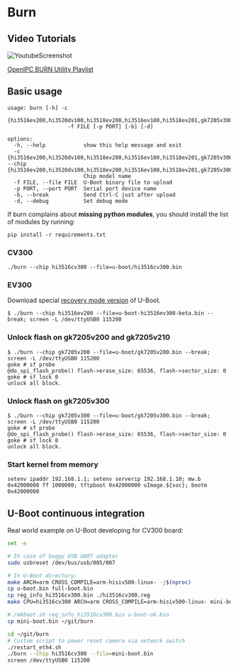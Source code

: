 # Burn

## Video Tutorials
![YoutubeScreenshot](https://github.com/OpenIPC/burn/assets/37488/7c19fd75-1806-40c3-901e-ff087f5e35e4)

[OpenIPC BURN Utility Playlist][youtube_burn]

## Basic usage

```console
usage: burn [-h] -c
                   {hi3516ev200,hi3520dv100,hi3518ev200,hi3516ev100,hi3518ev201,gk7205v300,hi3516ev300,hi3520dv200,hi3516cv500,hi3556v100,hi3516cv200,hi3516cv300,gk7205v200}
                   -f FILE [-p PORT] [-b] [-d]

options:
  -h, --help            show this help message and exit
  -c {hi3516ev200,hi3520dv100,hi3518ev200,hi3516ev100,hi3518ev201,gk7205v300,hi3516ev300,hi3520dv200,hi3516cv500,hi3556v100,hi3516cv200,hi3516cv300,gk7205v200}, --chip {hi3516ev200,hi3520dv100,hi3518ev200,hi3516ev100,hi3518ev201,gk7205v300,hi3516ev300,hi3520dv200,hi3516cv500,hi3556v100,hi3516cv200,hi3516cv300,gk7205v200}
                        Chip model name
  -f FILE, --file FILE  U-Boot binary file to upload
  -p PORT, --port PORT  Serial port device name
  -b, --break           Send Ctrl-C just after upload
  -d, --debug           Set debug mode
```

If burn complains about **missing python modules**, you should install the list of modules by running:

```
pip install -r requirements.txt
```

### CV300

```
./burn --chip hi3516cv300 --file=u-boot/hi3516cv300.bin
```

### EV300

Download special [recovery mode
version](https://github.com/OpenIPC/firmware/releases/download/latest/u-boot-hi3516ev300-universal.bin)
of U-Boot.

```console
$ ./burn --chip hi3516ev200 --file=u-boot-hi3516ev300-beta.bin --break; screen -L /dev/ttyUSB0 115200
```

### Unlock flash on gk7205v200 and gk7205v210

```console
$ ./burn --chip gk7205v200 --file=u-boot/gk7205v200.bin --break; screen -L /dev/ttyUSB0 115200
goke # sf probe
@do_spi_flash_probe() flash->erase_size: 65536, flash->sector_size: 0
goke # sf lock 0
unlock all block.
```

### Unlock flash on gk7205v300

```console
$ ./burn --chip gk7205v300 --file=u-boot/gk7205v300.bin --break; screen -L /dev/ttyUSB0 115200
goke # sf probe
@do_spi_flash_probe() flash->erase_size: 65536, flash->sector_size: 0
goke # sf lock 0
unlock all block.
```

### Start kernel from memory

```console
setenv ipaddr 192.168.1.1; setenv serverip 192.168.1.10; mw.b 0x42000000 ff 1000000; tftpboot 0x42000000 uImage.${soc}; bootm 0x42000000
```

## U-Boot continuous integration

Real world example on U-Boot developing for CV300 board:

```bash
set -e

# In case of buggy USB UART adapter
sudo usbreset /dev/bus/usb/005/007

# In U-Boot directory:
make ARCH=arm CROSS_COMPILE=arm-hisiv500-linux- -j$(nproc)
cp u-boot.bin full-boot.bin
cp reg_info_hi3516cv300.bin ./hi3516cv300.reg
make CPU=hi3516cv300 ARCH=arm CROSS_COMPILE=arm-hisiv500-linux- mini-boot.bin

#./mkboot.sh reg_info_hi3516cv300.bin u-boot-ok.bin
cp mini-boot.bin ~/git/burn

cd ~/git/burn
# Custom script to power reset camera via network switch
./restart_eth4.sh
./burn --chip hi3516cv300 --file=mini-boot.bin
screen /dev/ttyUSB0 115200
```

[youtube_burn]: https://youtube.com/playlist?list=PLh0sgk8j8CfsMPq9OraSt5dobTIe8NXmw
